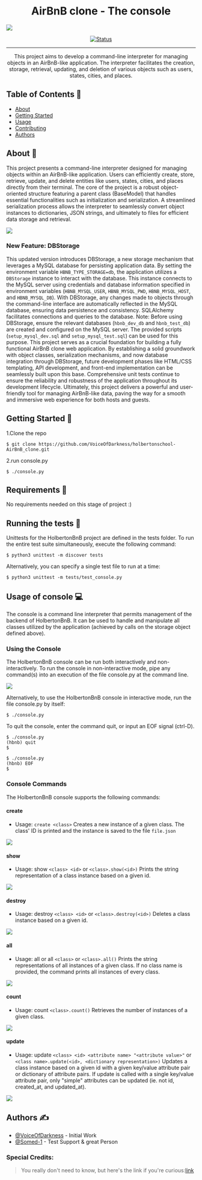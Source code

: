 <p align="center">
 <h1 align="center"> AirBnB clone - The console </h1>
 <a href="" rel="noopener">
 <img src="https://github.com/bdbaraban/AirBnB_clone_v2/raw/master/assets/hbnb_logo.png">

<div align="center">

[![Status](https://img.shields.io/badge/status-active-success.svg)]()

</div>

---

<p align="center"> This project aims to develop a command-line interpreter for managing objects in an AirBnB-like application. The interpreter facilitates the creation, storage, retrieval, updating, and deletion of various objects such as users, states, cities, and places.
    <br> 
</p>

## Table of Contents 📝

- [About](#about)
- [Getting Started](#getting_started)
- [Usage](#usage)
- [Contributing](../CONTRIBUTING.md)
- [Authors](#authors)

## About <a name = "about"></a> 🧐

This project presents a command-line interpreter designed for managing objects within an AirBnB-like application. Users can efficiently create, store, retrieve, update, and delete entities like users, states, cities, and places directly from their terminal.
The core of the project is a robust object-oriented structure featuring a parent class (BaseModel) that handles essential functionalities such as initialization and serialization. A streamlined serialization process allows the interpreter to seamlessly convert object instances to dictionaries, JSON strings, and ultimately to files for efficient data storage and retrieval.

![](https://github.com/VoiceOfDarkness/holbertonschool-AirBnB_clone_v2/blob/master/assets/image.png)

### New Feature: DBStorage

This updated version introduces DBStorage, a new storage mechanism that leverages a MySQL database for persisting application data. By setting the environment variable `HBNB_TYPE_STORAGE=db`, the application utilizes a `DBStorage` instance to interact with the database. This instance connects to the MySQL server using credentials and database information specified in environment variables (`HBNB_MYSQL_USER`, `HBNB_MYSQL_PWD`, `HBNB_MYSQL_HOST`, and `HBNB_MYSQL_DB`).
With DBStorage, any changes made to objects through the command-line interface are automatically reflected in the MySQL database, ensuring data persistence and consistency. SQLAlchemy facilitates connections and queries to the database.
Note: Before using DBStorage, ensure the relevant databases (`hbnb_dev_db` and `hbnb_test_db`) are created and configured on the MySQL server. The provided scripts (`setup_mysql_dev.sql` and `setup_mysql_test.sql`) can be used for this purpose.
This project serves as a crucial foundation for building a fully functional AirBnB clone web application. By establishing a solid groundwork with object classes, serialization mechanisms, and now database integration through DBStorage, future development phases like HTML/CSS templating, API development, and front-end implementation can be seamlessly built upon this base. Comprehensive unit tests continue to ensure the reliability and robustness of the application throughout its development lifecycle.
Ultimately, this project delivers a powerful and user-friendly tool for managing AirBnB-like data, paving the way for a smooth and immersive web experience for both hosts and guests.

## Getting Started <a name = "getting_started"></a> 🏁

1.Clone the repo

```
$ git clone https://github.com/VoiceOfDarkness/holbertonschool-AirBnB_clone.git

```

2.run console.py

```
$ ./console.py
```

## Requirements 📃

No requirements needed on this stage of project :)

## Running the tests <a name = "tests"></a> 🔧

Unittests for the HolbertonBnB project are defined in the tests folder. To run the entire test suite simultaneously, execute the following command:

```
$ python3 unittest -m discover tests
```

Alternatively, you can specify a single test file to run at a time:

```
$ python3 unittest -m tests/test_console.py
```

## Usage of console <a name="usage"></a> 💻

The console is a command line interpreter that permits management of the backend of HolbertonBnB. It can be used to handle and manipulate all classes utilized by the application (achieved by calls on the storage object defined above).

### Using the Console

The HolbertonBnB console can be run both interactively and non-interactively. To run the console in non-interactive mode, pipe any command(s) into an execution of the file console.py at the command line.

![](https://github.com/VoiceOfDarkness/holbertonschool-AirBnB_clone/blob/main/assets/help.gif?raw=true)

Alternatively, to use the HolbertonBnB console in interactive mode, run the file console.py by itself:

```
$ ./console.py
```

To quit the console, enter the command quit, or input an EOF signal (ctrl-D).

```
$ ./console.py
(hbnb) quit
$
```

```
$ ./console.py
(hbnb) EOF
$
```

### Console Commands

The HolbertonBnB console supports the following commands:

#### create

- Usage: `create <class>`
  Creates a new instance of a given class. The class' ID is printed and the instance is saved to the file `file.json`

![](https://github.com/VoiceOfDarkness/holbertonschool-AirBnB_clone/blob/main/assets/create.gif?raw=true)

#### show

- Usage: show `<class> <id>` or `<class>.show(<id>)`
  Prints the string representation of a class instance based on a given id.

![](https://github.com/VoiceOfDarkness/holbertonschool-AirBnB_clone/blob/main/assets/show.gif?raw=true)

#### destroy

- Usage: destroy `<class> <id>` or `<class>.destroy(<id>)`
  Deletes a class instance based on a given id.

![](https://github.com/VoiceOfDarkness/holbertonschool-AirBnB_clone/blob/main/assets/destory.gif?raw=true)

#### all

- Usage: all or all `<class>` or `<class>.all()`
  Prints the string representations of all instances of a given class. If no class name is provided, the command prints all instances of every class.

![](https://github.com/VoiceOfDarkness/holbertonschool-AirBnB_clone/blob/main/assets/all.gif?raw=true)

#### count

- Usage: count `<class>.count()`
  Retrieves the number of instances of a given class.

![](https://github.com/VoiceOfDarkness/holbertonschool-AirBnB_clone/blob/main/assets/count.gif?raw=true)

#### update

- Usage: update `<class> <id> <attribute name> "<attribute value>"` or `<class name>.update(<id>, <dictionary representation>)`
  Updates a class instance based on a given id with a given key/value attribute pair or dictionary of attribute pairs. If update is called with a single key/value attribute pair, only "simple" attributes can be updated (ie. not id, created_at, and updated_at).

![](https://github.com/VoiceOfDarkness/holbertonschool-AirBnB_clone/blob/main/assets/update.gif?raw=true)

## Authors <a name = "authors"></a> ✍️

- [@VoiceOfDarkness](https://github.com/VoiceOfDarkness) - Initial Work
- [@Somed-1](https://github.com/Somed-1) - Test Support & great Person

### Special Credits:

> You really don't need to know, but here's the link if you're curious:[link](https://www.youtube.com/watch?v=uwmeH6Rnj2E)
